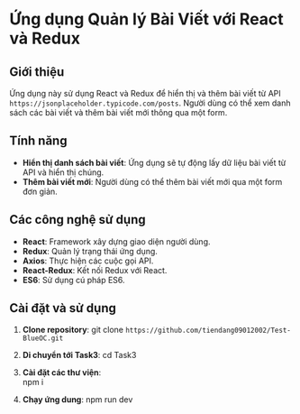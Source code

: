 # Ứng dụng Quản lý Bài Viết với React và Redux

## Giới thiệu

Ứng dụng này sử dụng React và Redux để hiển thị và thêm bài viết từ API `https://jsonplaceholder.typicode.com/posts`. Người dùng có thể xem danh sách các bài viết và thêm bài viết mới thông qua một form.

## Tính năng

- **Hiển thị danh sách bài viết**: Ứng dụng sẽ tự động lấy dữ liệu bài viết từ API và hiển thị chúng.
- **Thêm bài viết mới**: Người dùng có thể thêm bài viết mới qua một form đơn giản.

## Các công nghệ sử dụng

- **React**: Framework xây dựng giao diện người dùng.
- **Redux**: Quản lý trạng thái ứng dụng.
- **Axios**: Thực hiện các cuộc gọi API.
- **React-Redux**: Kết nối Redux với React.
- **ES6**: Sử dụng cú pháp ES6.

## Cài đặt và sử dụng

1. **Clone repository**:
   git clone `https://github.com/tiendang09012002/Test-BlueOC.git`

2. **Di chuyển tới Task3**:
    cd Task3

3. **Cài đặt các thư viện**:    
    npm i

4. **Chạy ứng dung**:
    npm run dev